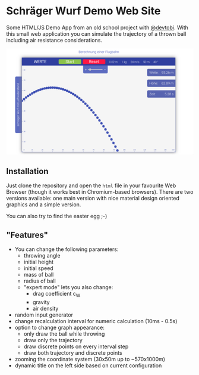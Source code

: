 # Schräger Wurf Demo Web Site

Some HTML/JS Demo App from an old school project with [@devtobi](https://github.com/devtobi).
With this small web application you can simulate the trajectory of a thrown ball including air resistance considerations.

![screenshot](screenshot.png)

## Installation

Just clone the repository and open the `html` file in your favourite Web Browser (though it works best in Chromium-based browsers). There are two versions available: one main version with nice material design oriented graphics and a simple version.

You can also try to find the easter egg ;-)

## "Features"

* You can change the following parameters:
  * throwing angle
  * initial height
  * initial speed
  * mass of ball
  * radius of ball
  * "expert mode" lets you also change:
    * drag coefficient c<sub>W<sub>
    * gravity
    * air density
* random input generator
* change recalculation interval for numeric calculation (10ms - 0.5s)
* option to change graph appearance:
  * only draw the ball while throwing
  * draw only the trajectory
  * draw discrete points on every interval step
  * draw both trajectory and discrete points
* zooming the coordinate system (30x50m up to ~570x1000m)
* dynamic title on the left side based on current configuration

